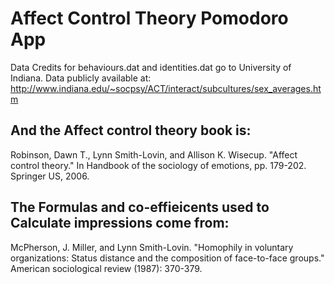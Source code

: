 # Affect Control Theory Pomodoro App

Data Credits for behaviours.dat and identities.dat go to University of Indiana. Data publicly available at: http://www.indiana.edu/~socpsy/ACT/interact/subcultures/sex_averages.htm

## And the Affect control theory book is:

Robinson, Dawn T., Lynn Smith-Lovin, and Allison K. Wisecup. "Affect control theory." In Handbook of the sociology of emotions, pp. 179-202. Springer US, 2006.

## The Formulas and co-effieicents used to Calculate impressions come from:

McPherson, J. Miller, and Lynn Smith-Lovin. "Homophily in voluntary organizations: Status distance and the composition of face-to-face groups." American sociological review (1987): 370-379.